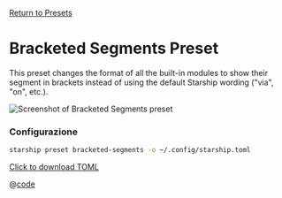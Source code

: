 [Return to Presets](./README.md#bracketed-segments)

# Bracketed Segments Preset

This preset changes the format of all the built-in modules to show their segment in brackets instead of using the default Starship wording ("via", "on", etc.).

![Screenshot of Bracketed Segments preset](/presets/img/bracketed-segments.png)

### Configurazione

```sh
starship preset bracketed-segments -o ~/.config/starship.toml
```

[Click to download TOML](/presets/toml/bracketed-segments.toml)

@[code](../../.vuepress/public/presets/toml/bracketed-segments.toml)
